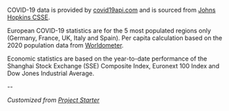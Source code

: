 COVID-19 data is provided by [covid19api.com](https://covid19api.com/) and is sourced from [Johns Hopkins CSSE](https://systems.jhu.edu/research/public-health/ncov/).

European COVID-19 statistics are for the 5 most populated regions only (Germany, France, UK, Italy and Spain). Per capita calculation based on the 2020 population data from [Worldometer](https://www.worldometers.info/world-population/population-by-country/).

Economic statistics are based on the year-to-date performance of the Shanghai Stock Exchange (SSE) Composite Index, Euronext 100 Index and Dow Jones Industrial Average.

--

_Customized from [Project Starter](https://github.com/johnpolacek/project-starter)_

